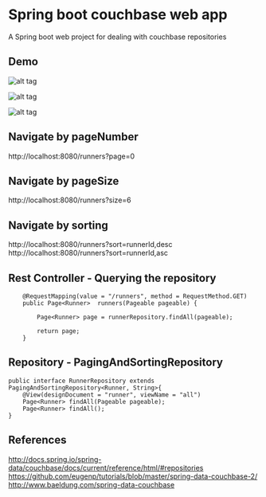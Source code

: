 # Spring boot couchbase web app

A Spring boot web project for dealing with couchbase repositories 

## Demo

![alt tag](https://github.com/Thirunavukkarasu/spring-development-series/blob/master/spring-boot-couchbase-webapp/demo/couchbase-view.png)

![alt tag](https://github.com/Thirunavukkarasu/spring-development-series/blob/master/spring-boot-couchbase-webapp/demo/couchbase-view.png)

![alt tag](https://github.com/Thirunavukkarasu/spring-development-series/blob/master/spring-boot-couchbase-webapp/demo/view-code.png)




## Navigate by pageNumber
http://localhost:8080/runners?page=0

## Navigate by pageSize
http://localhost:8080/runners?size=6

## Navigate by sorting
http://localhost:8080/runners?sort=runnerId,desc
http://localhost:8080/runners?sort=runnerId,asc

## Rest Controller - Querying the repository 
```
    @RequestMapping(value = "/runners", method = RequestMethod.GET)
    public Page<Runner>  runners(Pageable pageable) {
        
        Page<Runner> page = runnerRepository.findAll(pageable);
        
        return page;
    }
```
## Repository - PagingAndSortingRepository

```
public interface RunnerRepository extends PagingAndSortingRepository<Runner, String>{
	@View(designDocument = "runner", viewName = "all")
	Page<Runner> findAll(Pageable pageable);
	Page<Runner> findAll();	
}

```

## References 

http://docs.spring.io/spring-data/couchbase/docs/current/reference/html/#repositories
https://github.com/eugenp/tutorials/blob/master/spring-data-couchbase-2/
http://www.baeldung.com/spring-data-couchbase
